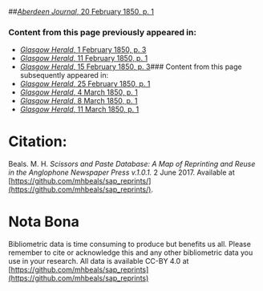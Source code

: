 ##[*Aberdeen Journal*, 20 February 1850, p. 1](https://mhbeals.github.io/sap_html/Aberdeen-Journal/Aberdeen-Journal-20-February-1850-p-1)

### Content from this page previously appeared in:
+ [*Glasgow Herald*, 1 February 1850, p. 3](https://mhbeals.github.io/sap_html/Glasgow-Herald/Glasgow-Herald-1-February-1850-p-3)
+ [*Glasgow Herald*, 11 February 1850, p. 1](https://mhbeals.github.io/sap_html/Glasgow-Herald/Glasgow-Herald-11-February-1850-p-1)
+ [*Glasgow Herald*, 15 February 1850, p. 3](https://mhbeals.github.io/sap_html/Glasgow-Herald/Glasgow-Herald-15-February-1850-p-3)### Content from this page subsequently appeared in:
+ [*Glasgow Herald*, 25 February 1850, p. 1](https://mhbeals.github.io/sap_html/Glasgow-Herald/Glasgow-Herald-25-February-1850-p-1)
+ [*Glasgow Herald*, 4 March 1850, p. 1](https://mhbeals.github.io/sap_html/Glasgow-Herald/Glasgow-Herald-4-March-1850-p-1)
+ [*Glasgow Herald*, 8 March 1850, p. 1](https://mhbeals.github.io/sap_html/Glasgow-Herald/Glasgow-Herald-8-March-1850-p-1)
+ [*Glasgow Herald*, 11 March 1850, p. 1](https://mhbeals.github.io/sap_html/Glasgow-Herald/Glasgow-Herald-11-March-1850-p-1)
                    
# Citation: 

Beals. M. H. *Scissors and Paste Database: A Map of Reprinting and Reuse in the Anglophone Newspaper Press v.1.0.1.* 2 June 2017. Available at [https://github.com/mhbeals/sap_reprints/](https://github.com/mhbeals/sap_reprints/). 
                    
# Nota Bona

Bibliometric data is time consuming to produce but benefits us all. Please remember to cite or acknowledge this and any other bibliometric data you use in your research. All data is available CC-BY 4.0 at [https://github.com/mhbeals/sap_reprints](https://github.com/mhbeals/sap_reprints)